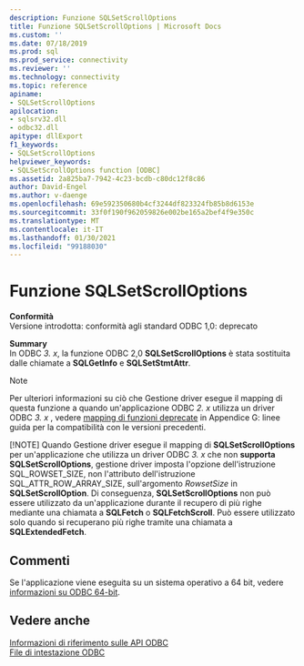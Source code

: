 ```yaml
---
description: Funzione SQLSetScrollOptions
title: Funzione SQLSetScrollOptions | Microsoft Docs
ms.custom: ''
ms.date: 07/18/2019
ms.prod: sql
ms.prod_service: connectivity
ms.reviewer: ''
ms.technology: connectivity
ms.topic: reference
apiname:
- SQLSetScrollOptions
apilocation:
- sqlsrv32.dll
- odbc32.dll
apitype: dllExport
f1_keywords:
- SQLSetScrollOptions
helpviewer_keywords:
- SQLSetScrollOptions function [ODBC]
ms.assetid: 2a825ba7-7942-4c23-bcdb-c80dc12f8c86
author: David-Engel
ms.author: v-daenge
ms.openlocfilehash: 69e592350680b4cf3244df823324fb85b8d6153e
ms.sourcegitcommit: 33f0f190f962059826e002be165a2bef4f9e350c
ms.translationtype: MT
ms.contentlocale: it-IT
ms.lasthandoff: 01/30/2021
ms.locfileid: "99188030"
---
```

# <a name="sqlsetscrolloptions-function"></a>Funzione SQLSetScrollOptions
**Conformità**  
 Versione introdotta: conformità agli standard ODBC 1,0: deprecato  
  
 **Summary**  
 In ODBC *3. x*, la funzione ODBC 2,0 **SQLSetScrollOptions** è stata sostituita dalle chiamate a **SQLGetInfo** e **SQLSetStmtAttr**.  
  
> [!NOTE]
>  Per ulteriori informazioni su ciò che Gestione driver esegue il mapping di questa funzione a quando un'applicazione ODBC *2. x* utilizza un driver ODBC *3. x* , vedere [mapping di funzioni deprecate](../../../odbc/reference/appendixes/mapping-deprecated-functions.md) in Appendice G: linee guida per la compatibilità con le versioni precedenti.  
> 
> [!NOTE]
>  Quando Gestione driver esegue il mapping di **SQLSetScrollOptions** per un'applicazione che utilizza un driver ODBC *3. x* che non **supporta SQLSetScrollOptions**, gestione driver imposta l'opzione dell'istruzione SQL_ROWSET_SIZE, non l'attributo dell'istruzione SQL_ATTR_ROW_ARRAY_SIZE, sull'argomento *RowsetSize* in **SQLSetScrollOption**. Di conseguenza, **SQLSetScrollOptions** non può essere utilizzato da un'applicazione durante il recupero di più righe mediante una chiamata a **SQLFetch** o **SQLFetchScroll**. Può essere utilizzato solo quando si recuperano più righe tramite una chiamata a **SQLExtendedFetch**.  
  
## <a name="remarks"></a>Commenti  
 Se l'applicazione viene eseguita su un sistema operativo a 64 bit, vedere [informazioni su ODBC 64-bit](../../../odbc/reference/odbc-64-bit-information.md).  
  
## <a name="see-also"></a>Vedere anche  
 [Informazioni di riferimento sulle API ODBC](../../../odbc/reference/syntax/odbc-api-reference.md)   
 [File di intestazione ODBC](../../../odbc/reference/install/odbc-header-files.md)
